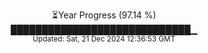 <p align="center">
⏳Year Progress (97.14 %) <br>
█████████████████████████████▁ <br>
<sub>Updated: Sat, 21 Dec 2024 12:36:53 GMT</sub>
</p>

